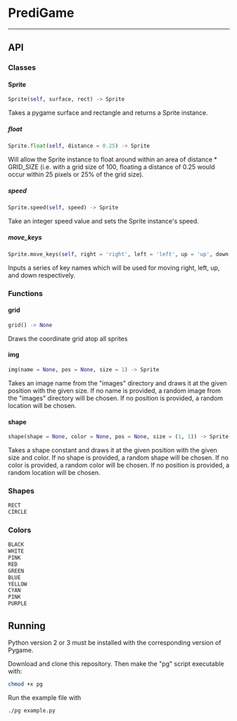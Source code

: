 # PrediGame
---
## API
### Classes

#### Sprite
```python
Sprite(self, surface, rect) -> Sprite
```
Takes a pygame surface and rectangle and returns a Sprite instance.

##### float
```python
Sprite.float(self, distance = 0.25) -> Sprite
```
Will allow the Sprite instance to float around within an area of distance * GRID_SIZE (i.e. with a grid size of 100, floating a distance of 0.25 would occur within 25 pixels or 25% of the grid size).

##### speed
```python
Sprite.speed(self, speed) -> Sprite
```
Take an integer speed value and sets the Sprite instance's speed.

##### move_keys
```python
Sprite.move_keys(self, right = 'right', left = 'left', up = 'up', down = 'down')
```
Inputs a series of key names which will be used for moving right, left, up, and down respectively.

### Functions

#### grid
```python
grid() -> None
```
Draws the coordinate grid atop all sprites

#### img
```python
img(name = None, pos = None, size = 1) -> Sprite
```
Takes an image name from the "images" directory and draws it at the given position with the given size. If no name is provided, a random image from the "images" directory will be chosen. If no position is provided, a random location will be chosen.

#### shape
```python
shape(shape = None, color = None, pos = None, size = (1, 1)) -> Sprite
```
Takes a shape constant and draws it at the given position with the given size and color. If no shape is provided, a random shape  will be chosen. If no color is provided, a random color will be chosen. If no position is provided, a random location will be chosen.

### Shapes

```python
RECT
CIRCLE
```

### Colors
```python
BLACK
WHITE
PINK
RED
GREEN
BLUE
YELLOW
CYAN
PINK
PURPLE
```

## Running
Python version 2 or 3 must be installed with the corresponding version of Pygame.

Download and clone this repository. Then make the "pg" script executable with:
```bash
chmod +x pg
```
Run the example file with
```bash
./pg example.py
```
